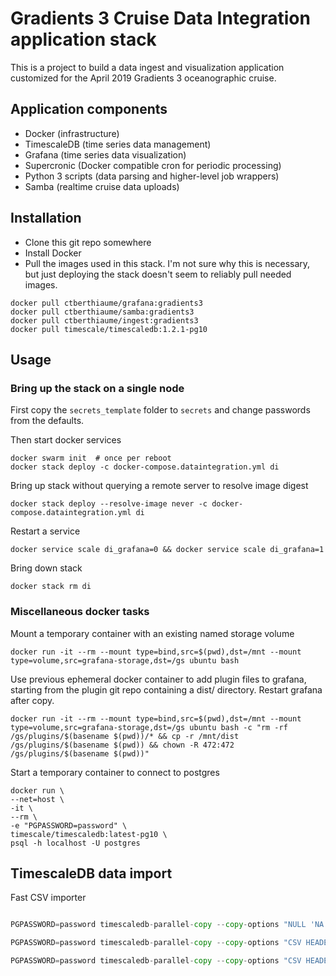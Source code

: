# Gradients 3 Cruise Data Integration application stack

This is a project to build a data ingest and visualization application
customized for the April 2019 Gradients 3 oceanographic cruise.

## Application components

* Docker (infrastructure)
* TimescaleDB (time series data management)
* Grafana (time series data visualization)
* Supercronic (Docker compatible cron for periodic processing)
* Python 3 scripts (data parsing and higher-level job wrappers)
* Samba (realtime cruise data uploads)

## Installation

* Clone this git repo somewhere
* Install Docker
* Pull the images used in this stack. I'm not sure why this is necessary, but just deploying the stack doesn't seem to reliably pull needed images.

```
docker pull ctberthiaume/grafana:gradients3
docker pull ctberthiaume/samba:gradients3
docker pull ctberthiaume/ingest:gradients3
docker pull timescale/timescaledb:1.2.1-pg10
```

## Usage

### Bring up the stack on a single node

First copy the `secrets_template` folder to `secrets` and change
passwords from the defaults.

Then start docker services

```
docker swarm init  # once per reboot
docker stack deploy -c docker-compose.dataintegration.yml di
```

Bring up stack without querying a remote server to resolve image digest

```docker stack deploy --resolve-image never -c docker-compose.dataintegration.yml di```

Restart a service

```docker service scale di_grafana=0 && docker service scale di_grafana=1```

Bring down stack

```docker stack rm di```

### Miscellaneous docker tasks

Mount a temporary container with an existing named storage volume

```docker run -it --rm --mount type=bind,src=$(pwd),dst=/mnt --mount type=volume,src=grafana-storage,dst=/gs ubuntu bash```

Use previous ephemeral docker container to add plugin files to grafana, starting from the plugin git repo containing a dist/ directory. Restart grafana after copy.

```docker run -it --rm --mount type=bind,src=$(pwd),dst=/mnt --mount type=volume,src=grafana-storage,dst=/gs ubuntu bash -c "rm -rf /gs/plugins/$(basename $(pwd))/* && cp -r /mnt/dist /gs/plugins/$(basename $(pwd)) && chown -R 472:472 /gs/plugins/$(basename $(pwd))"```

Start a temporary container to connect to postgres

```
docker run \
--net=host \
-it \
--rm \
-e "PGPASSWORD=password" \
timescale/timescaledb:latest-pg10 \
psql -h localhost -U postgres
```

## TimescaleDB data import

Fast CSV importer

```go get github.com/timescale/timescaledb-parallel-copy/cmd/timescaledb-parallel-copy

PGPASSWORD=password timescaledb-parallel-copy --copy-options "NULL 'NA' CSV HEADER" -db-name gradients2 -table seaflow -file instrument-files/seaflow_MGL1704/prelim-stat.csv --truncate

PGPASSWORD=password timescaledb-parallel-copy --copy-options "CSV HEADER" -db-name gradients2 -table nav -file instrument-files/nav.csv --truncate

PGPASSWORD=password timescaledb-parallel-copy --copy-options "CSV HEADER" -db-name gradients2 -table par -file instrument-files/par.csv --truncate
```

